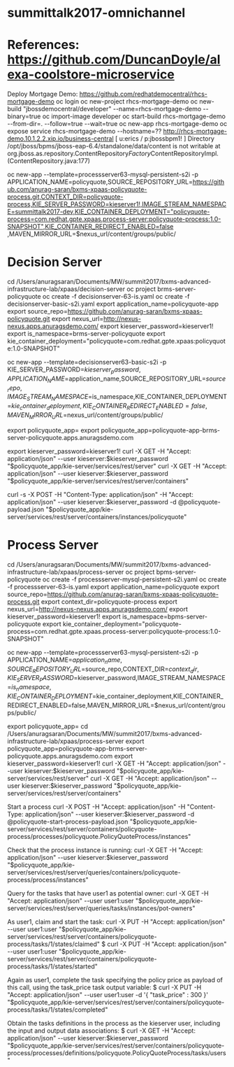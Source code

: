 # summittalk2017-omnichannel
# References: https://github.com/DuncanDoyle/alexa-coolstore-microservice
Deploy Mortgage Demo: https://github.com/redhatdemocentral/rhcs-mortgage-demo
oc login
oc new-project rhcs-mortgage-demo 
oc new-build "jbossdemocentral/developer" --name=rhcs-mortgage-demo --binary=true
oc import-image developer
oc start-build rhcs-mortgage-demo --from-dir=. --follow=true --wait=true
oc new-app rhcs-mortgage-demo
oc expose service rhcs-mortgage-demo --hostname=??
http://rhcs-mortgage-demo.10.1.2.2.xip.io/business-central 
[ u:erics / p:jbossbpm1! ] 
Directory /opt/jboss/bpms/jboss-eap-6.4/standalone/data/content is not writable
	at org.jboss.as.repository.ContentRepository$Factory$ContentRepositoryImpl.<init>(ContentRepository.java:177)
  
 
 oc new-app --template=processserver63-mysql-persistent-s2i -p APPLICATION_NAME=policyquote,SOURCE_REPOSITORY_URL=https://github.com/anurag-saran/bxms-xpaas-policyquote-process.git,CONTEXT_DIR=policyquote-process,KIE_SERVER_PASSWORD=kieserver1!,IMAGE_STREAM_NAMESPACE=summittalk2017-dev,KIE_CONTAINER_DEPLOYMENT="policyquote-process=com.redhat.gpte.xpaas.process-server:policyquote-process:1.0-SNAPSHOT",KIE_CONTAINER_REDIRECT_ENABLED=false
 ,MAVEN_MIRROR_URL=$nexus_url/content/groups/public/
 
# Decision Server
cd /Users/anuragsaran/Documents/MW/summit2017/bxms-advanced-infrastructure-lab/xpaas/decision-server
oc project brms-server-policyquote
oc create -f decisionserver-63-is.yaml
oc create -f decisionserver-basic-s2i.yaml
export application_name=policyquote-app
export source_repo=https://github.com/anurag-saran/bxms-xpaas-policyquote.git
export nexus_url=http://nexus-nexus.apps.anuragsdemo.com/
export kieserver_password=kieserver1!
export is_namespace=brms-server-policyquote
export kie_container_deployment="policyquote=com.redhat.gpte.xpaas:policyquote:1.0-SNAPSHOT"

oc new-app --template=decisionserver63-basic-s2i -p KIE_SERVER_PASSWORD=$kieserver_password,APPLICATION_NAME=$application_name,SOURCE_REPOSITORY_URL=$source_repo,IMAGE_STREAM_NAMESPACE=$is_namespace,KIE_CONTAINER_DEPLOYMENT=$kie_container_deployment,KIE_CONTAINER_REDIRECT_ENABLED=false,MAVEN_MIRROR_URL=$nexus_url/content/groups/public/

export policyquote_app=<URL of the policyquote app route>
export policyquote_app=policyquote-app-brms-server-policyquote.apps.anuragsdemo.com

export kieserver_password=kieserver1!
curl -X GET -H "Accept: application/json" --user kieserver:$kieserver_password "$policyquote_app/kie-server/services/rest/server"
curl -X GET -H "Accept: application/json" --user kieserver:$kieserver_password "$policyquote_app/kie-server/services/rest/server/containers"

curl -s -X POST -H "Content-Type: application/json" -H "Accept: application/json" --user kieserver:$kieserver_password -d @policyquote-payload.json "$policyquote_app/kie-server/services/rest/server/containers/instances/policyquote"


# Process Server

cd /Users/anuragsaran/Documents/MW/summit2017/bxms-advanced-infrastructure-lab/xpaas/process-server
oc project bpms-server-policyquote
oc create -f processserver-mysql-persistent-s2i.yaml
oc create -f processserver-63-is.yaml
export application_name=policyquote
export source_repo=https://github.com/anurag-saran/bxms-xpaas-policyquote-process.git
export context_dir=policyquote-process
export nexus_url=http://nexus-nexus.apps.anuragsdemo.com/
export kieserver_password=kieserver1!
export is_namespace=bpms-server-policyquote
export kie_container_deployment="policyquote-process=com.redhat.gpte.xpaas.process-server:policyquote-process:1.0-SNAPSHOT"

oc new-app --template=processserver63-mysql-persistent-s2i -p APPLICATION_NAME=$application_name,SOURCE_REPOSITORY_URL=$source_repo,CONTEXT_DIR=$context_dir,KIE_SERVER_PASSWORD=$kieserver_password,IMAGE_STREAM_NAMESPACE=$is_namespace,KIE_CONTAINER_DEPLOYMENT=$kie_container_deployment,KIE_CONTAINER_REDIRECT_ENABLED=false,MAVEN_MIRROR_URL=$nexus_url/content/groups/public/

export policyquote_app=<URL of the policyquote app route>
cd /Users/anuragsaran/Documents/MW/summit2017/bxms-advanced-infrastructure-lab/xpaas/process-server
export policyquote_app=policyquote-app-brms-server-policyquote.apps.anuragsdemo.com
export kieserver_password=kieserver1!
curl -X GET -H "Accept: application/json" --user kieserver:$kieserver_password "$policyquote_app/kie-server/services/rest/server"
curl -X GET -H "Accept: application/json" --user kieserver:$kieserver_password "$policyquote_app/kie-server/services/rest/server/containers"

Start a process
curl -X POST -H "Accept: application/json" -H "Content-Type: application/json" --user kieserver:$kieserver_password -d @policyquote-start-process-payload.json "$policyquote_app/kie-server/services/rest/server/containers/policyquote-process/processes/policyquote.PolicyQuoteProcess/instances"

Check that the process instance is running:
curl -X GET -H "Accept: application/json" --user kieserver:$kieserver_password "$policyquote_app/kie-server/services/rest/server/queries/containers/policyquote-process/process/instances"

Query for the tasks that have user1 as potential owner:
curl -X GET -H "Accept: application/json" --user user1:user "$policyquote_app/kie-server/services/rest/server/queries/tasks/instances/pot-owners"

As user1, claim and start the task:
curl -X PUT -H "Accept: application/json" --user user1:user "$policyquote_app/kie-server/services/rest/server/containers/policyquote-process/tasks/1/states/claimed"
$ curl -X PUT -H "Accept: application/json" --user user1:user "$policyquote_app/kie-server/services/rest/server/containers/policyquote-process/tasks/1/states/started"

Again as user1, complete the task specifying the policy price as payload of this call, using the task_price task output variable:
$ curl -X PUT -H "Accept: application/json" --user user1:user -d '{ "task_price" : 300 }' "$policyquote_app/kie-server/services/rest/server/containers/policyquote-process/tasks/1/states/completed"

Obtain the tasks definitions in the process as the kieserver user, including the input and output data associations:
$ curl -X GET -H "Accept: application/json" --user kieserver:$kieserver_password "$policyquote_app/kie-server/services/rest/server/containers/policyquote-process/processes/definitions/policyquote.PolicyQuoteProcess/tasks/users"



